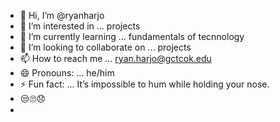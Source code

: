 - 👋 Hi, I’m @ryanharjo
- 👀 I’m interested in ... projects
- 🌱 I’m currently learning ... fundamentals of tecnnology
- 💞️ I’m looking to collaborate on ... projects
- 📫 How to reach me ... ryan.harjo@gctcok.edu
- 😄 Pronouns: ... he/him
- ⚡ Fun fact: ... It’s impossible to hum while holding your nose.
- 😒🙄😞
- 

<!---
ryanharjo/ryanharjo is a ✨ special ✨ repository because its `README.md` (this file) appears on your GitHub profile.
You can click the Preview link to take a look at your changes.
--->
